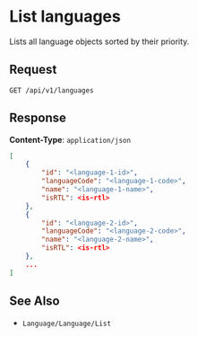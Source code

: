 #  List languages

Lists all language objects sorted by their priority.

## Request

    GET /api/v1/languages

## Response

**Content-Type**: `application/json`

```json
[
    {
        "id": "<language-1-id>",
        "languageCode": "<language-1-code>",
        "name": "<language-1-name>",
        "isRTL": <is-rtl>
    },
    {
        "id": "<language-2-id>",
        "languageCode": "<language-2-code>",
        "name": "<language-2-name>",
        "isRTL": <is-rtl>
    },
    ...
]
```

## See Also

* ``Language/Language/List``
